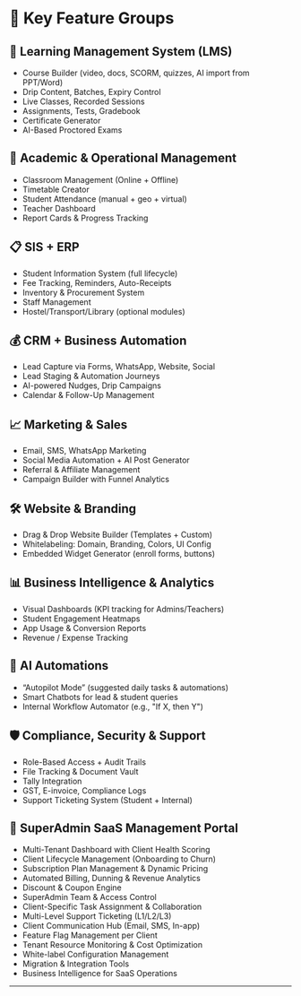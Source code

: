 # 🚀 Key Feature Groups

## 🧠 Learning Management System (LMS)
- Course Builder (video, docs, SCORM, quizzes, AI import from PPT/Word)
- Drip Content, Batches, Expiry Control
- Live Classes, Recorded Sessions
- Assignments, Tests, Gradebook
- Certificate Generator
- AI-Based Proctored Exams

## 🏫 Academic & Operational Management
- Classroom Management (Online + Offline)
- Timetable Creator
- Student Attendance (manual + geo + virtual)
- Teacher Dashboard
- Report Cards & Progress Tracking

## 📋 SIS + ERP
- Student Information System (full lifecycle)
- Fee Tracking, Reminders, Auto-Receipts
- Inventory & Procurement System
- Staff Management
- Hostel/Transport/Library (optional modules)

## 💰 CRM + Business Automation
- Lead Capture via Forms, WhatsApp, Website, Social
- Lead Staging & Automation Journeys
- AI-powered Nudges, Drip Campaigns
- Calendar & Follow-Up Management

## 📈 Marketing & Sales
- Email, SMS, WhatsApp Marketing
- Social Media Automation + AI Post Generator
- Referral & Affiliate Management
- Campaign Builder with Funnel Analytics

## 🛠️ Website & Branding
- Drag & Drop Website Builder (Templates + Custom)
- Whitelabeling: Domain, Branding, Colors, UI Config
- Embedded Widget Generator (enroll forms, buttons)

## 📊 Business Intelligence & Analytics
- Visual Dashboards (KPI tracking for Admins/Teachers)
- Student Engagement Heatmaps
- App Usage & Conversion Reports
- Revenue / Expense Tracking

## 🧞 AI Automations
- “Autopilot Mode” (suggested daily tasks & automations)
- Smart Chatbots for lead & student queries
- Internal Workflow Automator (e.g., "If X, then Y")

## 🛡️ Compliance, Security & Support
- Role-Based Access + Audit Trails
- File Tracking & Document Vault
- Tally Integration
- GST, E-invoice, Compliance Logs
- Support Ticketing System (Student + Internal)

## 🏢 SuperAdmin SaaS Management Portal
- Multi-Tenant Dashboard with Client Health Scoring
- Client Lifecycle Management (Onboarding to Churn)
- Subscription Plan Management & Dynamic Pricing
- Automated Billing, Dunning & Revenue Analytics
- Discount & Coupon Engine
- SuperAdmin Team & Access Control
- Client-Specific Task Assignment & Collaboration
- Multi-Level Support Ticketing (L1/L2/L3)
- Client Communication Hub (Email, SMS, In-app)
- Feature Flag Management per Client
- Tenant Resource Monitoring & Cost Optimization
- White-label Configuration Management
- Migration & Integration Tools
- Business Intelligence for SaaS Operations

---

